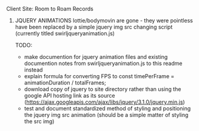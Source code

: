 Client Site: Room to Roam Records


1. JQUERY ANIMATIONS
    lottie/bodymovin are gone - they were pointless
        have been replaced by a simple jquery img src changing script (currently titled swirljqueryanimation.js)

    TODO: 
    - make documention for jquery animation files and existing documention notes from swirljqueryanimation.js to this readme instead 
    - explain formula for converting FPS to const timePerFrame = animationDuration / totalFrames; 
    - download copy of jquery to site directory rather than using the google API hosting link as its source 
        (https://ajax.googleapis.com/ajax/libs/jquery/3.1.0/jquery.min.js)
    - test and document standardized method of styling and positioning the jquery img src animation
        (should be a simple matter of styling the src img)

        